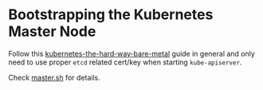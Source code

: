 # Bootstrapping the Kubernetes Master Node

Follow this [kubernetes-the-hard-way-bare-metal](https://github.com/oahcran/kubernetes-the-hard-way-bare-metal/blob/master/docs/04-bootstrapping-kubernetes-controllers.md) guide in general and only need to use proper `etcd` related cert/key when starting `kube-apiserver`.

Check [master.sh](../nodes/master.sh) for details.